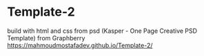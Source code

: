 # Template-2
build with html and css from psd (Kasper - One Page Creative PSD Template) from Graphberry 
https://mahmoudmostafadev.github.io/Template-2/
